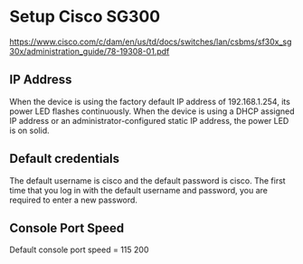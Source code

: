 # Setup Cisco SG300

https://www.cisco.com/c/dam/en/us/td/docs/switches/lan/csbms/sf30x_sg30x/administration_guide/78-19308-01.pdf

## IP Address
When the device is using the factory default IP address of 192.168.1.254, its power LED flashes continuously. When the device is using a DHCP assigned IP address or an administrator-configured static IP address, the power LED is on solid.

## Default credentials
The default username is cisco and the default password is cisco. The first time that you log in with the default username and password, you are required to enter a new password.

## Console Port Speed
Default console port speed = 115 200


